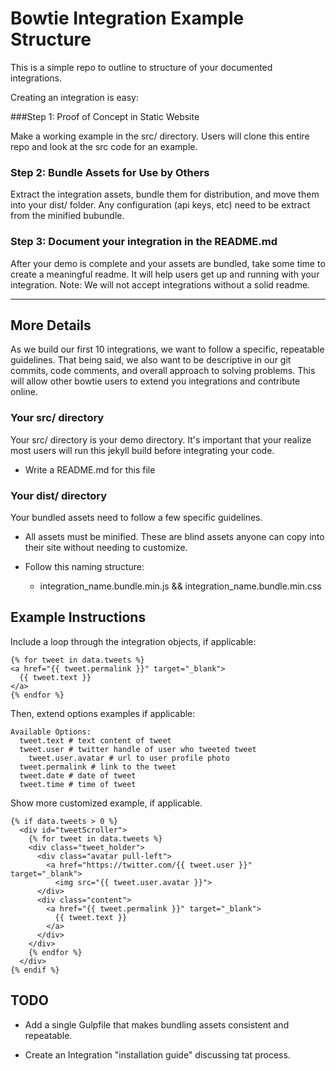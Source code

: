 Bowtie Integration Example Structure
===

This is a simple repo to outline to structure of your documented integrations.

Creating an integration is easy:

###Step 1: Proof of Concept in Static Website

Make a working example in the src/ directory. Users will clone this entire repo and look at the src code for an example.

### Step 2: Bundle Assets for Use by Others

Extract the integration assets, bundle them for distribution, and move them into your dist/ folder. Any configuration (api keys, etc) need to be extract from the minified bubundle.

### Step 3: Document your integration in the README.md 

After your demo is complete and your assets are bundled, take some time to create a meaningful readme. It will help users get up and running with your integration. Note: We will not accept integrations without a solid readme.

---

More Details
---

As we build our first 10 integrations, we want to follow a specific, repeatable guidelines. That being said, we also want to be descriptive in our git commits, code comments, and overall approach to solving problems. This will allow other bowtie users to extend you integrations and contribute online.


### Your src/ directory

Your src/ directory is your demo directory. It's important that your realize most users will run this jekyll build before integrating your code.

* Write a README.md for this file


### Your dist/ directory

Your bundled assets need to follow a few specific guidelines.

* All assets must be minified. These are blind assets anyone can copy into their site without needing to customize.

* Follow this naming structure:
  * integration_name.bundle.min.js && integration_name.bundle.min.css


Example Instructions
---

Include a loop through the integration objects, if applicable:

```
{% for tweet in data.tweets %}
<a href="{{ tweet.permalink }}" target="_blank">
  {{ tweet.text }}
</a>
{% endfor %}
```

Then, extend options examples if applicable:

```
Available Options:
  tweet.text # text content of tweet
  tweet.user # twitter handle of user who tweeted tweet
    tweet.user.avatar # url to user profile photo
  tweet.permalink # link to the tweet
  tweet.date # date of tweet
  tweet.time # time of tweet

```

Show more customized example, if applicable.

```
{% if data.tweets > 0 %}
  <div id="tweetScroller">
    {% for tweet in data.tweets %}
    <div class="tweet_holder">
      <div class="avatar pull-left">
        <a href="https://twitter.com/{{ tweet.user }}" target="_blank">
          <img src="{{ tweet.user.avatar }}">
      </div>
      <div class="content">
        <a href="{{ tweet.permalink }}" target="_blank">
          {{ tweet.text }}
        </a>
      </div>
    </div>
    {% endfor %}
  </div>
{% endif %}

```


TODO
---

* Add a single Gulpfile that makes bundling assets consistent and repeatable.

* Create an Integration "installation guide" discussing tat process.


